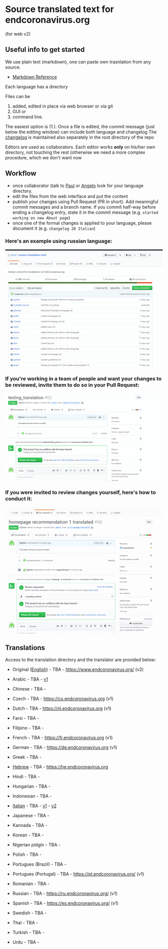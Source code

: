 # Source translated text for endcoronavirus.org

(for web v2)

## Useful info to get started

We use plain text (markdown), one can paste own trasnlation from any source.

* [Markdown Reference](https://guides.github.com/features/mastering-markdown/)

Each language has a directory

Files can be
 1. added, edited in place via web browser or via git
 2. GUI or
 3. command line.

The easiest option is (1.). Once a file is edited, the commit message (just below the editing window) can include both language and changelog
The [changelog](changelog.md) is maintained also separately in the root directory of the repo

Editors are used as collaborators. Each editor works **only** on his/her own directory, not touching the rest (otherwise we need a more complex procedure, which we don't want now

## Workflow
* once collaborator (talk to [Paul](paulghaddad) or [Angelo](aprossi) look for your language directory.
* edit the files from the web interface and put the content
* publish your changes using Pull Request (PR in short). Add meaningful commit messages and a branch name. If you commit half-way before ending a changelog entry, state it in the commit message (e.g. ```started working on new About page```)
* once one of the formal changes is applied to your language, please document it (e.g. ```changelog 20 Italian```)

### Here's an example using russian language:

![](./gh-tutorials/making-changes.gif)

### If you're working in a team of people and want your changes to be reviewed, invite them to do so in your Pull Request:

![](./gh-tutorials/adding-reviewers.gif)

### If you were invited to review changes yourself, here's how to conduct it:

![](./gh-tutorials/PR-review.gif)

## Translations

Access to the translation directory and the translator are provided below:

* Original ([English](0_english_source)) - TBA - https://www.endcoronavirus.org/ (v2)

* Arabic - TBA - [v1](https://ar.endcoronavirus.org)
* Chinese - TBA -
* Czech - TBA - https://cs.endcoronavirus.org (v1)
* Dutch - TBA - https://nl.endcoronavirus.org (v1)
* Farsi - TBA -
* Filipino - TBA -
* French - TBA - https://fr.endcoronavirus.org (v1)
* German - TBA - https://de.endcoronavirus.org (v1)
* Greek - TBA -
* [Hebrew](hebrew) - TBA - https://he.endcoronavirus.org
* Hindi - TBA -
* Hungarian - TBA -
* Indonesian - TBA -
* [Italian](italian) - TBA -  [v1](https://it.endcoronavirus.org) - [v2](https://www.endcoronavirus.org/home/italian)
* Japanese - TBA -
* Kannada - TBA -
* Korean - TBA -
* Nigerian pidgin - TBA -
* Polish - TBA -
* Portugues (Brazil) - TBA -
* Portugues (Portugal) - TBA - https://pt.endcoronavirus.org/ (v1)
* Romanian - TBA -
* Russian - TBA - https://ru.endcoronavirus.org/ (v1)
* Spanish - TBA - https://es.endcoronavirus.org/ (v1)
* Swedish - TBA -
* Thai - TBA -
* Turkish - TBA -
* Urdu - TBA -
